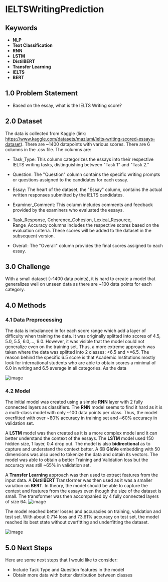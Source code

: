 # IELTSWritingPrediction

## Keywords
* **NLP**
* **Text Classification**
* **RNN**
* **LSTM**
* **DistilBERT**
* **Transfer Learning**
* **IELTS**
* **BERT**

## 1.0 Problem Statement
  - Based on the essay, what is the IELTS Writing score?

## 2.0 Dataset
The data is collected from Kaggle (link: https://www.kaggle.com/datasets/mazlumi/ielts-writing-scored-essays-dataset). There are ~1400 datapoints with various scores. There are 6 columns in the .csv file. The columns are:

* Task_Type: This column categorizes the essays into their respective IELTS writing tasks, distinguishing between "Task 1" and "Task 2."

* Question: The "Question" column contains the specific writing prompts or questions assigned to the candidates for each essay.

* Essay: The heart of the dataset, the "Essay" column, contains the actual written responses submitted by the IELTS candidates.

* Examiner_Comment: This column includes comments and feedback provided by the examiners who evaluated the essays.

* Task_Response, Coherence_Cohesion, Lexical_Resource, Range_Accuracy columns includes the respective scores based on the evaluation criteria. These scores will be added to the dataset in the subsequent version.

* Overall: The "Overall" column provides the final scores assigned to each essay.

## 3.0 Challenge
With a small dataset (~1400 data points), it is hard to create a model that generalizes well on unseen data as there are ~100 data points for each category.

## 4.0 Methods
### 4.1 Data Preprocessing
The data is imbalanced in for each score range which add a layer of difficulty when training the data. It was originally splitted into scores of 4.5, 5.0, 5.5, 6.0,..., 9.0. However, it was visible that the model could not generalize even on the training set. Thus, a more extreme approach was taken where the data was splitted into 2 classes: <6.5 and >=6.5. The reason behind the specific 6.5 score is that Academic Institutions mostly look for international students who are able to obtain scores a minimal of 6.0 in writing and 6.5 average in all categories. As the data 

![image](https://github.com/mart1428/IELTSWritingPrediction/assets/60026413/ead64a22-e736-4e43-9f24-16e147d7d692)



### 4.2 Model
The initial model was created using a simple **RNN** layer with 2 fully connected layers as classifiers. The **RNN** model seems to find it hard as it is a multi-class model with only ~100 data points per class. Thus, the model overfitted with over ~80% accuracy in training set and ~60% accuracy in validation set. 

A **LSTM** model was then created as it is a more complex model and it can better understand the context of the essays. The **LSTM** model used 150 hidden size, 1 layer, 0.4 drop out. The model is also **bidirectional** as to capture and understand the context better.
A 6B **GloVe** embedding with 50 dimensions was also used to tokenize the data and obtain its vectors. The model was able to obtain a better Training and Validation loss but the accuracy was still ~65% in validation set.

A **Transfer Learning** approach was then used to extract features from the input data. A **DistilBERT** Transformer was then used as it was a smaller variation on **BERT**. In theory, the model should be able to capture the context and features from the essays even though the size of the dataset is small. The transformer was then accompanied by 4 fully connected layers of size 64. 
![image](https://github.com/mart1428/IELTSWritingPrediction/assets/60026413/76e06e65-00ff-4a7a-9e17-000194ff459c)

The model reached better losses and accuracies on training, validation and test set. With about 0.714 loss and 73.61% accuracy on test set, the model reached its best state without overfitting and underfitting the dataset. 

![image](https://github.com/mart1428/IELTSWritingPrediction/assets/60026413/0860811f-5c4b-4404-a48e-9284d522a562)

## 5.0 Next Steps

Here are some next steps that I would like to consider:
* Include Task Type and Question features in the model
* Obtain more data with better distribution between classes

